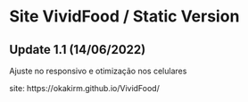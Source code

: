 <h1> Site VividFood / Static Version </h1>
<h2> Update 1.1 (14/06/2022) </h2>

<p> Ajuste no responsivo e otimização nos celulares  </p>
<p> site: https://okakirm.github.io/VividFood/ </p>
